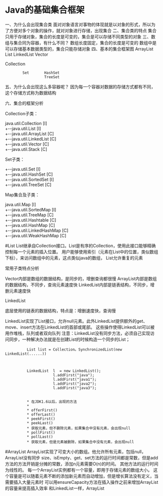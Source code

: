 # Java的基础集合框架
一、为什么会出现集合类
  面对对象语言对事物的体现就是以对象的形式，所以为了方便对多个对象的操作，就对对象进行存储，出现集合
二、集合类的特点
  集合只用于存储对象，集合的长度是可变的，集合是可以存储不同类型的对象
三、数组与集合同为容器，有什么不同？
  数组长度固定，集合的长度是可变的
  数组中是可以存储基本数据类型的，集合只能存储对象
四、基本的集合框架图
                      ArrayList
            List      LinkedList
                      Vector
              
Collection
            
            Set       HashSet
                      TreeSet
五、为什么会出现这么多容器呢？
因为每一个容器对数据的存储方式都有不同，这个存储方式称为数据结构

六、集合的框架分析

Collection子类：

java.util.Collection [I]  
+--java.util.List [I]  
   +--java.util.ArrayList [C]  
   +--java.util.LinkedList [C]  
   +--java.util.Vector [C]  
      +--java.util.Stack [C]  

Set子类：
                   
+--java.util.Set [I]  
   +--java.util.HashSet [C]  
   +--java.util.SortedSet [I]  
      +--java.util.TreeSet [C]  

Map集合及子类：

java.util.Map [I]  
+--java.util.SortedMap [I]  
   +--java.util.TreeMap [C]  
+--java.util.Hashtable [C]  
+--java.util.HashMap [C]  
+--java.util.LinkedHashMap [C]  
+--java.util.WeakHashMap [C]  

#List
List继承自Collection接口。List是有序的Collection，使用此接口能够精确控制每一个元素的插入位置。
用户能够使用索引（元素在List中的位置，类似数组下标），来访问数组中的元素，这点类似java的数组，
List允许重复的元素

常用子类特点分析

Vector内部是数组的数据结构，是同步的，增删查询都很慢
ArrayList内部是数组的数据结构，不同步，查询元素速度快
LinkedList内部是链表结构，不同步，增删元素速度快



LinkedList

底层使用的链表的数据结构，特点是：增删速度快，查询慢

LinkedList实现了List接口，允许null元素。此外LinkedList提供额外的get、move、insert方法在LinkedList的首部或尾部。
这些操作使得LinkedList可以被用作堆栈，队列或者双向队列
          注意：LinkedList没有同步方法，必须自己实现访问同步，一种解决办法就是在创建List的时候构造一个同步的List；
              
              List list = Collection。SynchronizedList(new LinkedList(......))



              LinkedList  l  = new LinkedList();  
                          l.addFirst("java");  
                          l.addFirst("java1");  
                          l.addFirst("java2");  
                          l.addFirst("java3");  


              * 在JDK1.6以后，出现的方法  
              *   
              * offerFirst()  
              * offerLast()  
              * peekFirst()  
              * peekLast()  
              * 获取元素，但不删除元素，如果集合中没有元素，会出现null  
              * pollFirst()  
              * pollLast()  
              * 获取元素，但是元素被删除，如果集合中没有元素，会出现null  

#ArrayList
  ArrayList实现了可变大小的数组。他允许所有元素，包括null，ArrayList没有同步
size、isEmpty、get、set方法的运行时间都是常数，但是add方法的方法开销是分摊的常数，添加n元素需要O(n)的时间。
其他方法的运行时间为线性的。
  每一个ArrayList实例都有一个容量，即用于存储元素的数组大小。
  这个容量是可以随着元素不断的添加新元素而自动增加，但是增长算法没有定义，当需要插入大量元素时
  可以用ensureCapacity方法在插入操作之前来增加ArrayList的容量来提高插入效率
  和LinkedList一样，ArrayList
